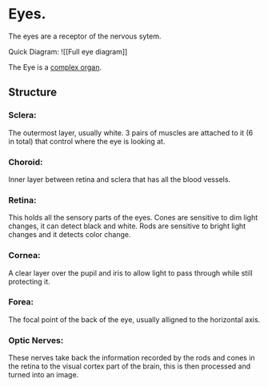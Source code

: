 # Eyes.
The eyes are a receptor of the nervous sytem.

Quick Diagram: 
![[Full eye diagram]]

The Eye is a <ins>complex organ</ins>.

## Structure
### Sclera: 
The outermost layer, usually white. 3 pairs of muscles are attached to it (6 in total) that control where the eye is looking at.

### Choroid:
Inner layer between retina and sclera that has all the blood vessels.

### Retina:
This holds all the sensory parts of the eyes. Cones are sensitive to dim light changes, it can detect black and white. Rods are sensitive to bright light changes and it detects color change.

### Cornea: 
A clear layer over the pupil and iris to allow light to pass through while still protecting it.

### Forea:
The focal point of the back of the eye, usually alligned to the horizontal axis.

### Optic Nerves:
These nerves take back the information recorded by the rods and cones in the retina to the visual cortex part of the brain, this is then processed and turned into an image.

